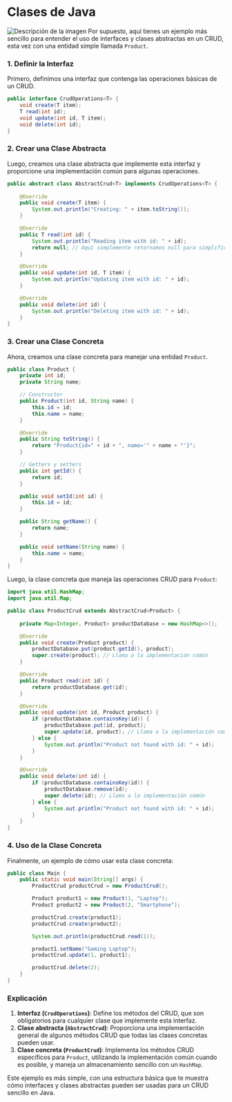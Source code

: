 # Clases de Java

![Descripción de la imagen](https://miro.medium.com/v2/resize:fit:2560/format:webp/1*2XrX0fP0htyTCah7AglTig.jpeg)
Por supuesto, aquí tienes un ejemplo más sencillo para entender el uso de interfaces y clases abstractas en un CRUD, esta vez con una entidad simple llamada `Product`.

### **1. Definir la Interfaz**

Primero, definimos una interfaz que contenga las operaciones básicas de un CRUD.

```java
public interface CrudOperations<T> {
    void create(T item);
    T read(int id);
    void update(int id, T item);
    void delete(int id);
}
```

### **2. Crear una Clase Abstracta**

Luego, creamos una clase abstracta que implemente esta interfaz y proporcione una implementación común para algunas operaciones.

```java
public abstract class AbstractCrud<T> implements CrudOperations<T> {
    
    @Override
    public void create(T item) {
        System.out.println("Creating: " + item.toString());
    }

    @Override
    public T read(int id) {
        System.out.println("Reading item with id: " + id);
        return null; // Aquí simplemente retornamos null para simplificar
    }

    @Override
    public void update(int id, T item) {
        System.out.println("Updating item with id: " + id);
    }

    @Override
    public void delete(int id) {
        System.out.println("Deleting item with id: " + id);
    }
}
```

### **3. Crear una Clase Concreta**

Ahora, creamos una clase concreta para manejar una entidad `Product`.

```java
public class Product {
    private int id;
    private String name;

    // Constructor
    public Product(int id, String name) {
        this.id = id;
        this.name = name;
    }

    @Override
    public String toString() {
        return "Product{id=" + id + ", name='" + name + "'}";
    }

    // Getters y setters
    public int getId() {
        return id;
    }

    public void setId(int id) {
        this.id = id;
    }

    public String getName() {
        return name;
    }

    public void setName(String name) {
        this.name = name;
    }
}
```

Luego, la clase concreta que maneja las operaciones CRUD para `Product`:

```java
import java.util.HashMap;
import java.util.Map;

public class ProductCrud extends AbstractCrud<Product> {
    
    private Map<Integer, Product> productDatabase = new HashMap<>();

    @Override
    public void create(Product product) {
        productDatabase.put(product.getId(), product);
        super.create(product); // Llama a la implementación común
    }

    @Override
    public Product read(int id) {
        return productDatabase.get(id);
    }

    @Override
    public void update(int id, Product product) {
        if (productDatabase.containsKey(id)) {
            productDatabase.put(id, product);
            super.update(id, product); // Llama a la implementación común
        } else {
            System.out.println("Product not found with id: " + id);
        }
    }

    @Override
    public void delete(int id) {
        if (productDatabase.containsKey(id)) {
            productDatabase.remove(id);
            super.delete(id); // Llama a la implementación común
        } else {
            System.out.println("Product not found with id: " + id);
        }
    }
}
```

### **4. Uso de la Clase Concreta**

Finalmente, un ejemplo de cómo usar esta clase concreta:

```java
public class Main {
    public static void main(String[] args) {
        ProductCrud productCrud = new ProductCrud();

        Product product1 = new Product(1, "Laptop");
        Product product2 = new Product(2, "Smartphone");

        productCrud.create(product1);
        productCrud.create(product2);

        System.out.println(productCrud.read(1));

        product1.setName("Gaming Laptop");
        productCrud.update(1, product1);

        productCrud.delete(2);
    }
}
```

### **Explicación**

1. **Interfaz (`CrudOperations`)**: Define los métodos del CRUD, que son obligatorios para cualquier clase que implemente esta interfaz.
2. **Clase abstracta (`AbstractCrud`)**: Proporciona una implementación general de algunos métodos CRUD que todas las clases concretas pueden usar.
3. **Clase concreta (`ProductCrud`)**: Implementa los métodos CRUD específicos para `Product`, utilizando la implementación común cuando es posible, y maneja un almacenamiento sencillo con un `HashMap`.

Este ejemplo es más simple, con una estructura básica que te muestra cómo interfaces y clases abstractas pueden ser usadas para un CRUD sencillo en Java.